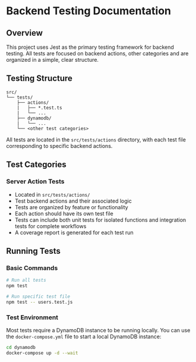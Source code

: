 # Backend Testing Documentation

## Overview

This project uses Jest as the primary testing framework for backend testing. All tests are focused on backend actions, other categories and are organized in a simple, clear structure.

## Testing Structure

```plaintext
src/
└── tests/
    ├── actions/
    |   ├── *.test.ts
    |   └── ...
    ├── dynamodb/
    |   └── ...
    └── <other test categories>
```

All tests are located in the `src/tests/actions` directory, with each test file corresponding to specific backend actions.

## Test Categories

### Server Action Tests

- Located in `src/tests/actions/`
- Test backend actions and their associated logic
- Tests are organized by feature or functionality
- Each action should have its own test file
- Tests can include both unit tests for isolated functions and integration tests for complete workflows
- A coverage report is generated for each test run

## Running Tests

### Basic Commands

```bash
# Run all tests
npm test

# Run specific test file
npm test -- users.test.js
```

### Test Environment

Most tests require a DynamoDB instance to be running locally. You can use the `docker-compose.yml` file to start a local DynamoDB instance:

```bash
cd dynamodb
docker-compose up -d --wait
```
